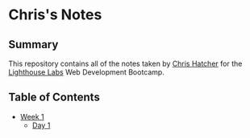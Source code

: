 # Chris's Notes

## Summary

This repository contains all of the notes taken by [Chris Hatcher](https://github.com/chatcher20) for the [Lighthouse Labs](https://www.lighthouselabs.ca/) Web Development Bootcamp.

## Table of Contents

* [Week 1](/Week_1)
  * [Day 1](/Day_1)
  